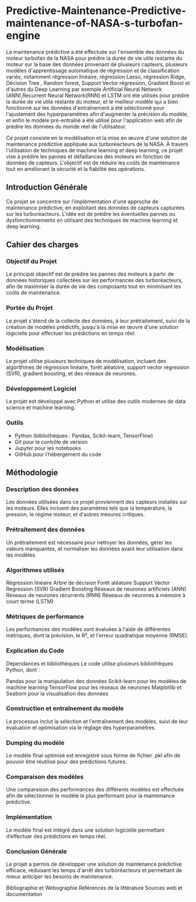 # Predictive-Maintenance-Predictive-maintenance-of-NASA-s-turbofan-engine
La maintenance prédictive a été effectuée sur l'ensemble des données du moteur turbofan de la NASA pour prédire la durée de vie utile restante du moteur sur la base des données provenant de plusieurs capteurs, plusieurs modèles d'apprentissage automatique de régression et de classification variés, notamment régression linéaire, régression Lasso, régression Ridge, Décision Tree , Random forest, Support Vector régression, Gradient Boost et d'autres du Deep Learning par exemple Artificial Neural Network (ANN),Recurrent Neural Network(RNN) et LSTM ont été utilisés pour prédire la durée de vie utile restante du moteur, et le meilleur modèle qui a bien fonctionné sur les données d'entraînement a été sélectionné pour l'ajustement des hyperparamètres afin d'augmenter la précision du modèle, et enfin le modèle pré-entraîné a été utilisé pour l'application web afin de prédire les données du monde réel de l'utilisateur.

Ce projet consiste en la modélisation et la mise en œuvre d'une solution de maintenance prédictive appliquée aux turboréacteurs de la NASA. À travers l'utilisation de techniques de machine learning et deep learning, ce projet vise à prédire les pannes et défaillances des moteurs en fonction de données de capteurs. L'objectif est de réduire les coûts de maintenance tout en améliorant la sécurité et la fiabilité des opérations.


## Introduction Générale
Ce projet se concentre sur l’implémentation d'une approche de maintenance prédictive, en exploitant des données de capteurs capturées sur les turboréacteurs. L'idée est de prédire les éventuelles pannes ou dysfonctionnements en utilisant des techniques de machine learning et deep learning.

## Cahier des charges
### Objectif du Projet
Le principal objectif est de prédire les pannes des moteurs à partir de données historiques collectées sur les performances des turboréacteurs, afin de maximiser la durée de vie des composants tout en minimisant les coûts de maintenance.

### Portée du Projet
Le projet s'étend de la collecte des données, à leur prétraitement, suivi de la création de modèles prédictifs, jusqu'à la mise en œuvre d'une solution logicielle pour effectuer les prédictions en temps réel.

### Modélisation
Le projet utilise plusieurs techniques de modélisation, incluant des algorithmes de régression linéaire, forêt aléatoire, support vector regression (SVR), gradient boosting, et des réseaux de neurones.

### Développement Logiciel
Le projet est développé avec Python et utilise des outils modernes de data science et machine learning.

### Outils
*  Python (bibliothèques : Pandas, Scikit-learn, TensorFlow)
* Git pour le contrôle de version
* Jupyter pour les notebooks
* GitHub pour l’hébergement du code
##  Méthodologie
###  Description des données
Les données utilisées dans ce projet proviennent des capteurs installés sur les moteurs. Elles incluent des paramètres tels que la température, la pression, le régime moteur, et d'autres mesures critiques.

### Prétraitement des données
Un prétraitement est nécessaire pour nettoyer les données, gérer les valeurs manquantes, et normaliser les données avant leur utilisation dans les modèles.

### Algorithmes utilisés
Régression linéaire
Arbre de décision
Forêt aléatoire
Support Vector Regression (SVR)
Gradient Boosting
Réseaux de neurones artificiels (ANN)
Réseaux de neurones récurrents (RNN)
Réseaux de neurones à mémoire à court terme (LSTM)
### Métriques de performance
Les performances des modèles sont évaluées à l'aide de différentes métriques, dont la précision, le R², et l'erreur quadratique moyenne (RMSE).

### Explication du Code
Dépendances et bibliothèques
Le code utilise plusieurs bibliothèques Python, dont :

Pandas pour la manipulation des données
Scikit-learn pour les modèles de machine learning
TensorFlow pour les réseaux de neurones
Matplotlib et Seaborn pour la visualisation des données
### Construction et entraînement du modèle
Le processus inclut la sélection et l'entraînement des modèles, suivi de leur évaluation et optimisation via le réglage des hyperparamètres.

### Dumping du modèle
Le modèle final optimisé est enregistré sous forme de fichier .pkl afin de pouvoir être réutilisé pour des prédictions futures.

### Comparaison des modèles
Une comparaison des performances des différents modèles est effectuée afin de sélectionner le modèle le plus performant pour la maintenance prédictive.

### Implémentation
Le modèle final est intégré dans une solution logicielle permettant d’effectuer des prédictions en temps réel.

### Conclusion Générale
Le projet a permis de développer une solution de maintenance prédictive efficace, réduisant les temps d'arrêt des turboréacteurs et permettant de mieux anticiper les besoins de maintenance.

Bibliographie et Webographie
Références de la littérature
Sources web et documentation
